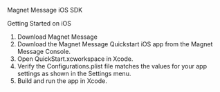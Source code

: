 Magnet Message iOS SDK

Getting Started on iOS
1. Download Magnet Message
2. Download the Magnet Message Quickstart iOS app  from the Magnet Message Console.
3. Open QuickStart.xcworkspace in Xcode.
4. Verify the Configurations.plist file matches the values for your app settings as shown in the Settings menu.
5. Build and run the app in Xcode.
